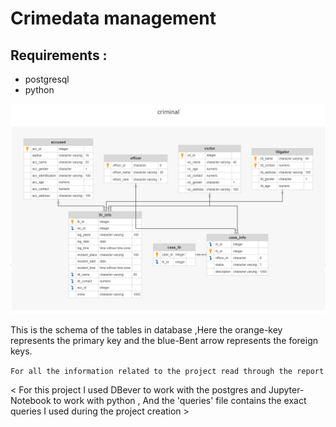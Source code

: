 # Crimedata management

## Requirements :
- postgresql
- python
 

![database diagram](./media/db_schema.png)

This is the schema of the tables in database ,Here the orange-key represents the primary key and the blue-Bent arrow represents the foreign keys. 


``` For all the information related to the project read through the report ```

< For this project I used DBever to work with the postgres and Jupyter-Notebook to work with python , And the 'queries' file contains the exact queries I used during the project creation >
